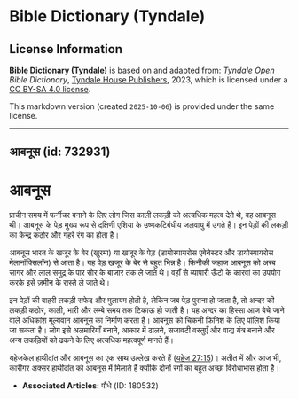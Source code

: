 # Bible Dictionary (Tyndale)

## License Information

**Bible Dictionary (Tyndale)** is based on and adapted from: _Tyndale Open Bible Dictionary_, [Tyndale House Publishers](https://tyndaleopenresources.com/), 2023, which is licensed under a [CC BY-SA 4.0 license](https://creativecommons.org/licenses/by-sa/4.0/legalcode.en).

This markdown version (created `2025-10-06`) is provided under the same license.



--------------------------------

## आबनूस (id: 732931)

आबनूस
=====

प्राचीन समय में फर्नीचर बनाने के लिए लोग जिस काली लकड़ी को अत्यधिक महत्व देते थे, वह आबनूस थी। आबनूस के पेड़ मुख्य रूप से दक्षिणी एशिया के उष्णकटिबंधीय जलवायु में उगते हैं। इन पेड़ों की लकड़ी का केन्द्र कठोर और गहरे रंग का होता है।

आबनूस भारत के खजूर के बेर (खुरमा) या खजूर के पेड़ (डायोस्पायरोस एबेनेस्टर और डायोस्पायरोस मेलानॉक्सिलॉन) से आता है। यह पेड़ खजूर के बेर से बहुत भिन्न है। फिनीकी जहाज आबनूस को अरब सागर और लाल समुद्र के पार सोर के बाजार तक ले जाते थे। वहाँ से व्यापारी ऊँटों के कारवां का उपयोग करके इसे ज़मीन के रास्ते ले जाते थे।

इन पेड़ों की बाहरी लकड़ी सफेद और मुलायम होती है, लेकिन जब पेड़ पुराना हो जाता है, तो अन्दर की लकड़ी कठोर, काली, भारी और लम्बे समय तक टिकाऊ हो जाती है। यह अन्दर का हिस्सा आज बेचे जाने वाले अधिकांश मूल्यवान आबनूस का निर्माण करता है। आबनूस को चिकनी फिनिश के लिए पॉलिश किया जा सकता है। लोग इसे अलमारियाँ बनाने, आकार में ढालने, सजावटी वस्तुएँ और वाद्य यंत्र बनाने और अन्य लकड़ियों को ढकने के लिए अत्यधिक महत्वपूर्ण मानते हैं।

यहेजकेल हाथीदांत और आबनूस का एक साथ उल्लेख करते हैं ([यहेज 27:15](https://ref.ly/Ezek27:15))। अतीत में और आज भी, कारीगर अक्सर हाथीदांत को आबनूस में मिलाते हैं क्योंकि दोनों रंगों का बहुत अच्छा विरोधाभास होता है।

* **Associated Articles:** पौधे (ID: 180532)

